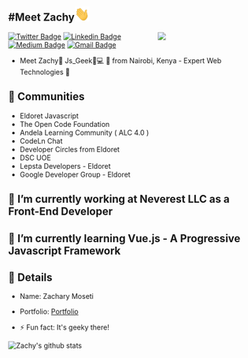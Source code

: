 
<h2> #Meet Zachy<img src="https://raw.githubusercontent.com/ABSphreak/ABSphreak/master/gifs/Hi.gif" width="30px"></h2>

<img align='right' src="https://github.com/ZachyDev/ZachyDev/blob/master/Zachy.PNG" width='200"'>

[![Twitter Badge](https://img.shields.io/badge/-@Zachy_Codes-1ca0f1?style=flat-square&labelColor=1ca0f1&logo=twitter&logoColor=white&link=https://twitter.com/Zachy_Codes)](https://twitter.com/Zachy_Codes) [![Linkedin Badge](https://img.shields.io/badge/-zachydev-blue?style=flat-square&logo=Linkedin&logoColor=white&link=https://www.linkedin.com/in/zachydev/)](https://www.linkedin.com/in/ZachyDev/) [![Medium Badge](https://img.shields.io/badge/-@mosetizachary001-03a57a?style=flat-square&labelColor=000000&logo=Medium&link=https://medium.com/@mailharshkhatri/)](https://medium.com/ZachyDev)
[![Gmail Badge](https://img.shields.io/badge/-mosetizachary001@gmail.com-c14438?style=flat-square&logo=Gmail&logoColor=white&link=mailto:mosetizachary001@gmail.com)](mailto:zachy.alc.dev@gmail.com)

- Meet Zachy🌟 Js_Geek👋💻 :man: from Nairobi, Kenya - Expert Web Technologies :revolving_hearts:

## 👯 Communities
- Eldoret Javascript
- The Open Code Foundation
- Andela Learning Community ( ALC 4.0 )
- CodeLn Chat
- Developer Circles from Eldoret
- DSC UOE
- Lepsta Developers - Eldoret
- Google Developer Group - Eldoret


## 🔭 I’m currently working at Neverest LLC as a Front-End Developer

## 🌱 I’m currently learning   Vue.js - A Progressive Javascript Framework

## 💬 Details
- Name: Zachary Moseti
<!-- - Presentations -->
- Portfolio: [Portfolio](https://codewithzachy.netlify.com/)

- ⚡ Fun fact: It's geeky there!

![Zachy's github stats](https://github-readme-stats.vercel.app/api?username=ZachyDev&hide=["issues"]&show_icons=true)



